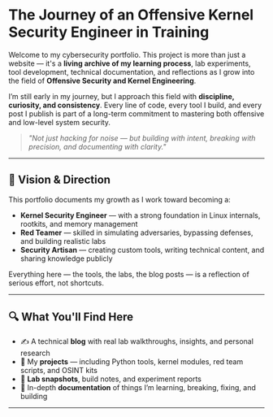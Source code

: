 # The Journey of an Offensive Kernel Security Engineer in Training

Welcome to my cybersecurity portfolio. This project is more than just a website — it's a **living archive of my learning process**, lab experiments, tool development, technical documentation, and reflections as I grow into the field of **Offensive Security and Kernel Engineering**.

I’m still early in my journey, but I approach this field with **discipline, curiosity, and consistency**. Every line of code, every tool I build, and every post I publish is part of a long-term commitment to mastering both offensive and low-level system security.

>  _"Not just hacking for noise — but building with intent, breaking with precision, and documenting with clarity."_

---

## 🎯 Vision & Direction

This portfolio documents my growth as I work toward becoming a:

-  **Kernel Security Engineer** — with a strong foundation in Linux internals, rootkits, and memory management
-  **Red Teamer** — skilled in simulating adversaries, bypassing defenses, and building realistic labs
-  **Security Artisan** — creating custom tools, writing technical content, and sharing knowledge publicly

Everything here — the tools, the labs, the blog posts — is a reflection of serious effort, not shortcuts.

---

## 🔍 What You'll Find Here

- ✍️ A technical **blog** with real lab walkthroughs, insights, and personal research
- 📂 My **projects** — including Python tools, kernel modules, red team scripts, and OSINT kits
- 📸 **Lab snapshots**, build notes, and experiment reports
- 📖 In-depth **documentation** of things I’m learning, breaking, fixing, and building

---
